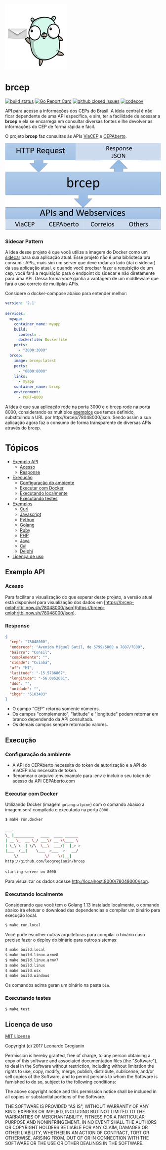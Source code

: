 ![brcepgopher](docs/img/gopher.png)

# brcep 

[![build status](https://img.shields.io/travis/leogregianin/brcep/master.svg?style=flat-square)](https://travis-ci.org/leogregianin/brcep) [![Go Report Card](https://goreportcard.com/badge/github.com/leogregianin/brcep)](https://goreportcard.com/report/github.com/leogregianin/brcep) [![github closed issues](https://img.shields.io/github/issues-closed-raw/leogregianin/brcep.svg?style=flat-square)](https://github.com/leogregianin/brcep/issues?q=is%3Aissue+is%3Aclosed) [![codecov](https://codecov.io/gh/leogregianin/brcep/branch/master/graph/badge.svg)](https://codecov.io/gh/leogregianin/brcep)

API para acesso a informações dos CEPs do Brasil. A ideia central é não ficar dependente de uma API específica, e sim, ter a facilidade de acessar a __brcep__ e ela se encarrega em consultar diversas fontes e lhe devolver as informações do CEP de forma rápida e fácil.

O projeto __brcep__ faz consultas às APIs [ViaCEP](http://viacep.com.br) e [CEPAberto](http://cepaberto.com).

![brcep](docs/img/brcep.png)

### Sidecar Pattern

A idea desse projeto é que você utilize a imagem do Docker como um [sidecar](https://dzone.com/articles/sidecar-design-pattern-in-your-microservices-ecosy-1) para sua aplicação atual. Esse projeto não é uma biblioteca pra consumir APIs, mais sim um server que deve rodar ao lado (dai o sidecar) da sua aplicação atual, e quando você precisar fazer a requisição de um cep, você fará a requisição para o endpoint do sidecar e não diretamente para uma API. Dessa forma você ganha a vantagem de um middleware que fará o uso correto de multiplas APIs. 

Considere o docker-compose abaixo para entender melhor:

```yaml
version: '2.1'

services:
  myapp:
    container_name: myapp
    build:
      context: .
      dockerfile: Dockerfile
    ports:
      - "3000:3000"
  brcep:
    image: brcep:latest
    ports:
      - "8000:8000"
    links:
      - myapp
    container_name: brcep
    environment:
      - PORT=8000
```

A idea é que sua aplicação rode na porta 3000 e o brcep rode na porta 8000, considerando os multiplos [exemplos](./docs/exemplos.md) que temos definido, substituindo a URL por http://brcep/78048000/json. Sendo assim a sua aplicação agora faz o consumo de forma transparente de diversas APIs através do brcep. 


Tópicos
=================

  * [Exemplo API](#exemplo-api)
  	* [Acesso](#acesso)
  	* [Response](#response)
  * [Execução](#execução)
  	* [Configuração do ambiente](#configurao-do-ambiente)
  	* [Executar com Docker](#executar-com-docker)
  	* [Executando localmente](#executando-localmente)
  	* [Executando testes](#executando-testes)
  * [Exemplos](./docs/exemplos.md)
	* [Curl](./docs/exemplos.md#curl)
	* [Javascript](./docs/exemplos.md#javascript)
	* [Python](./docs/exemplos.md#python)
	* [Golang](./docs/exemplos.md#golang)
	* [Ruby](./docs/exemplos.md#ruby)
	* [PHP](./docs/exemplos.md#php)
	* [Java](./docs/exemplos.md#java)
	* [C#](./docs/exemplos.md#c-sharp)
	* [Delphi](./docs/exemplos.md#delphi)
  * [Licença de uso](#licença-de-uso)


## Exemplo API

### Acesso

Para facilitar a visualização do que esperar deste projeto, a versão atual está disponível para visualização dos dados em [https://brcep-qnlohrjtbl.now.sh/78048000/json](https://brcep-qnlohrjtbl.now.sh/78048000/json).

### Response

```json
{
  "cep": "78048000",
  "endereco": "Avenida Miguel Sutil, de 5799/5800 a 7887/7888",
  "bairro": "Consil",
  "complemento": "",
  "cidade": "Cuiabá",
  "uf": "MT",
  "latitude": "-15.5786867",
  "longitude": "-56.0952081",
  "ddd": "",
  "unidade": "",
  "ibge": "5103403"
}
```

* O campo "CEP" retorna somente números.
* Os campos "complemento", "latitude" e "longitude" podem retornar em branco dependendo da API consultada.
* Os demais campos sempre retornarão valores.

## Execução

### Configuração do ambiente

* A API do CEPAberto necessita do token de autorização e a API do ViaCEP não necessita de token.
* Renomear o arquivo .env.example para .env e incluir o seu token de acesso da API CEPAberto.com

### Executar com Docker

Utilizando Docker (imagem `golang:alpine`) com o comando abaixo a imagem será compilada e executada na porta `8000`. 

```sh
$ make run.docker

___.
\_ |_________   ____  ____ ______
| __ \_  __ \_/ ___\/ __ \\____ \
| \_\ \  | \/\  \__\  ___/|  |_> >
|___  /__|    \___  >___  >   __/
    \/            \/    \/|__|
http://github.com/leogregianin/brcep

starting server on 8000
```

Para visualizar os dados acesse [http://localhost:8000/78048000/json](http://localhost:8000/78048000/json).

### Executando localmente

Considerando que você tem o Golang 1.13 instalado localmente, o comando abaixo irá efetuar o download das dependencias e compilar um binário para execução local.

```sh
$ make run.local
```

Você pode escolher outras arquiteturas para compilar o binário caso precise fazer o deploy do binário para outros sistemas:

```bash
$ make build.local
$ make build.linux.armv8
$ make build.linux.armv7
$ make build.linux
$ make build.osx
$ make build.windows
```

Os comandos acima geran um binário na pasta `bin`.

### Executando testes

```sh
$ make test
```

## Licença de uso

[MIT License](LICENSE)

Copyright (c) 2017 Leonardo Gregianin

Permission is hereby granted, free of charge, to any person obtaining a copy
of this software and associated documentation files (the "Software"), to deal
in the Software without restriction, including without limitation the rights
to use, copy, modify, merge, publish, distribute, sublicense, and/or sell
copies of the Software, and to permit persons to whom the Software is
furnished to do so, subject to the following conditions:

The above copyright notice and this permission notice shall be included in all
copies or substantial portions of the Software.

THE SOFTWARE IS PROVIDED "AS IS", WITHOUT WARRANTY OF ANY KIND, EXPRESS OR
IMPLIED, INCLUDING BUT NOT LIMITED TO THE WARRANTIES OF MERCHANTABILITY,
FITNESS FOR A PARTICULAR PURPOSE AND NONINFRINGEMENT. IN NO EVENT SHALL THE
AUTHORS OR COPYRIGHT HOLDERS BE LIABLE FOR ANY CLAIM, DAMAGES OR OTHER
LIABILITY, WHETHER IN AN ACTION OF CONTRACT, TORT OR OTHERWISE, ARISING FROM,
OUT OF OR IN CONNECTION WITH THE SOFTWARE OR THE USE OR OTHER DEALINGS IN THE
SOFTWARE.
